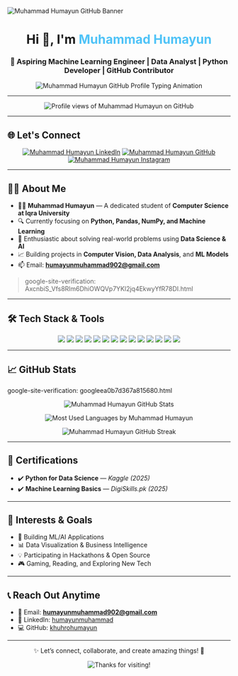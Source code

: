 <!-- Banner -->
![Muhammad Humayun GitHub Banner](https://repository-images.githubusercontent.com/588181932/e36ec678-7984-4cdd-8e4c-a3932772ff8e)

<h1 align="center">Hi 👋, I'm <span style="color:#4FC3F7;">Muhammad Humayun</span></h1>
<h3 align="center">🚀 Aspiring Machine Learning Engineer | Data Analyst | Python Developer | GitHub Contributor</h3>

<p align="center">
  <img src="https://readme-typing-svg.demolab.com/?font=Fira+Code&size=24&duration=3000&pause=1000&center=true&vCenter=true&width=900&lines=Muhammad+Humayun+-+Data+Analyst+and+ML+Engineer;Transforming+Data+into+Insights;Passionate+about+AI+%26+Python;GitHub+Portfolio+%7C+Projects+%7C+Learning+Journey" alt="Muhammad Humayun GitHub Profile Typing Animation" />
</p>

---

<p align="center">
  <img src="https://komarev.com/ghpvc/?username=khuhrohumayun&label=Profile%20Views&color=0e75b6&style=flat-square" alt="Profile views of Muhammad Humayun on GitHub"/>
</p>

---

## 🌐 Let's Connect

<p align="center">
  <a href="https://linkedin.com/in/humayunmuhammad"><img src="https://img.shields.io/badge/-LinkedIn-0A66C2?style=for-the-badge&logo=linkedin&logoColor=white" alt="Muhammad Humayun LinkedIn"/></a>
  <a href="https://github.com/khuhrohumayun"><img src="https://img.shields.io/badge/-GitHub-181717?style=for-the-badge&logo=github&logoColor=white" alt="Muhammad Humayun GitHub"/></a>
  <a href="https://instagram.com/humayun_khuhro"><img src="https://img.shields.io/badge/-Instagram-E4405F?style=for-the-badge&logo=instagram&logoColor=white" alt="Muhammad Humayun Instagram"/></a>
</p>

---


## 👨‍💻 About Me

- 👨‍🎓 **Muhammad Humayun** — A dedicated student of **Computer Science at Iqra University**
- 🔍 Currently focusing on **Python, Pandas, NumPy, and Machine Learning**
- 🧠 Enthusiastic about solving real-world problems using **Data Science & AI**
- 📈 Building projects in **Computer Vision, Data Analysis**, and **ML Models**
- 📫 Email: **humayunmuhammad902@gmail.com**


> google-site-verification: AxcnbiS_Vfs8Rlm6DhiOWQVp7YKl2jq4EkwyYfR78DI.html
---

## 🛠️ Tech Stack & Tools

<p align="center">
  <img src="https://img.shields.io/badge/-Python-3776AB?style=for-the-badge&logo=python&logoColor=white"/>
  <img src="https://img.shields.io/badge/-C++-00599C?style=for-the-badge&logo=c%2B%2B&logoColor=white"/>
  <img src="https://img.shields.io/badge/-Java-007396?style=for-the-badge&logo=java&logoColor=white"/>
  <img src="https://img.shields.io/badge/-HTML5-E34F26?style=for-the-badge&logo=html5&logoColor=white"/>
  <img src="https://img.shields.io/badge/-CSS3-1572B6?style=for-the-badge&logo=css3&logoColor=white"/>
  <img src="https://img.shields.io/badge/-JavaScript-F7DF1E?style=for-the-badge&logo=javascript&logoColor=black"/>
  <img src="https://img.shields.io/badge/-MySQL-4479A1?style=for-the-badge&logo=mysql&logoColor=white"/>
  <img src="https://img.shields.io/badge/-MongoDB-4EA94B?style=for-the-badge&logo=mongodb&logoColor=white"/>
  <img src="https://img.shields.io/badge/-TensorFlow-FF6F00?style=for-the-badge&logo=tensorflow&logoColor=white"/>
  <img src="https://img.shields.io/badge/-Keras-D00000?style=for-the-badge&logo=keras&logoColor=white"/>
  <img src="https://img.shields.io/badge/-Scikit--learn-F7931E?style=for-the-badge&logo=scikit-learn&logoColor=white"/>
  <img src="https://img.shields.io/badge/-Jupyter-F37626?style=for-the-badge&logo=jupyter&logoColor=white"/>
  <img src="https://img.shields.io/badge/-VSCode-007ACC?style=for-the-badge&logo=visual-studio-code&logoColor=white"/>
  <img src="https://img.shields.io/badge/-Git-F05032?style=for-the-badge&logo=git&logoColor=white"/>
</p>

---

## 📈 GitHub Stats


google-site-verification: googleea0b7d367a815680.html
<p align="center">
  <img src="https://github-readme-stats.vercel.app/api?username=khuhrohumayun&show_icons=true&theme=radical&hide_border=true" alt="Muhammad Humayun GitHub Stats" />
</p>

<p align="center">
  <img src="https://github-readme-stats.vercel.app/api/top-langs/?username=khuhrohumayun&layout=compact&theme=radical&hide_border=true" alt="Most Used Languages by Muhammad Humayun" />
</p>

<p align="center">
  <img src="https://github-readme-streak-stats.herokuapp.com/?user=khuhrohumayun&theme=radical&hide_border=true" alt="Muhammad Humayun GitHub Streak" />
</p>

---

## 📜 Certifications

- ✔️ **Python for Data Science** — *Kaggle (2025)*
- ✔️ **Machine Learning Basics** — *DigiSkills.pk (2025)*

---

## 🎯 Interests & Goals

- 🤖 Building ML/AI Applications
- 📊 Data Visualization & Business Intelligence
- 💡 Participating in Hackathons & Open Source
- 🎮 Gaming, Reading, and Exploring New Tech

---

## 📞 Reach Out Anytime

- 📧 Email: **humayunmuhammad902@gmail.com**
- 🔗 LinkedIn: [humayunmuhammad](https://linkedin.com/in/humayunmuhammad)
- 💻 GitHub: [khuhrohumayun](https://github.com/khuhrohumayun)

---

<p align="center">✨ Let’s connect, collaborate, and create amazing things! 🚀</p>
<p align="center">
  <img src="https://capsule-render.vercel.app/api?type=waving&height=100&color=gradient&section=footer" alt="Thanks for visiting!" />
</p>

